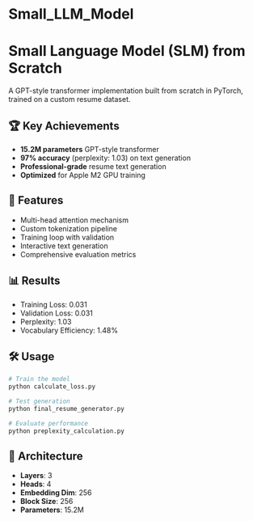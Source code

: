 # Small_LLM_Model
# Small Language Model (SLM) from Scratch

A GPT-style transformer implementation built from scratch in PyTorch, trained on a custom resume dataset.

## 🏆 Key Achievements
- **15.2M parameters** GPT-style transformer
- **97% accuracy** (perplexity: 1.03) on text generation
- **Professional-grade** resume text generation
- **Optimized** for Apple M2 GPU training

## 🚀 Features
- Multi-head attention mechanism
- Custom tokenization pipeline
- Training loop with validation
- Interactive text generation
- Comprehensive evaluation metrics

## 📊 Results
- Training Loss: 0.031
- Validation Loss: 0.031
- Perplexity: 1.03
- Vocabulary Efficiency: 1.48%

## 🛠️ Usage
```bash
# Train the model
python calculate_loss.py

# Test generation
python final_resume_generator.py

# Evaluate performance
python preplexity_calculation.py
```

## 🎯 Architecture
- **Layers**: 3
- **Heads**: 4
- **Embedding Dim**: 256
- **Block Size**: 256
- **Parameters**: 15.2M
